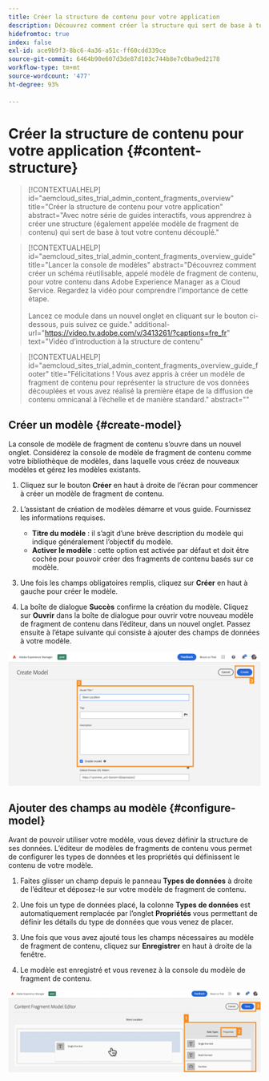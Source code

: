 ```yaml
---
title: Créer la structure de contenu pour votre application
description: Découvrez comment créer la structure qui sert de base à tout votre contenu découplé à l’aide des modèles de fragment de contenu AEM.
hidefromtoc: true
index: false
exl-id: ace9b9f3-8bc6-4a36-a51c-ff60cdd339ce
source-git-commit: 6464b90e607d3de87d103c744b8e7c0ba9ed2178
workflow-type: tm+mt
source-wordcount: '477'
ht-degree: 93%

---
```



# Créer la structure de contenu pour votre application {#content-structure}

>[!CONTEXTUALHELP]
>id="aemcloud_sites_trial_admin_content_fragments_overview"
>title="Créer la structure de contenu pour votre application"
>abstract="Avec notre série de guides interactifs, vous apprendrez à créer une structure (également appelée modèle de fragment de contenu) qui sert de base à tout votre contenu découplé."

>[!CONTEXTUALHELP]
>id="aemcloud_sites_trial_admin_content_fragments_overview_guide"
>title="Lancer la console de modèles"
>abstract="Découvrez comment créer un schéma réutilisable, appelé modèle de fragment de contenu, pour votre contenu dans Adobe Experience Manager as a Cloud Service. Regardez la vidéo pour comprendre l’importance de cette étape. <br><br>Lancez ce module dans un nouvel onglet en cliquant sur le bouton ci-dessous, puis suivez ce guide."
>additional-url="https://video.tv.adobe.com/v/3413261/?captions=fre_fr" text="Vidéo d’introduction à la structure de contenu"

>[!CONTEXTUALHELP]
>id="aemcloud_sites_trial_admin_content_fragments_overview_guide_footer"
>title="Félicitations ! Vous avez appris à créer un modèle de fragment de contenu pour représenter la structure de vos données découplées et vous avez réalisé la première étape de la diffusion de contenu omnicanal à l’échelle et de manière standard."
>abstract=""

## Créer un modèle {#create-model}

La console de modèle de fragment de contenu s’ouvre dans un nouvel onglet. Considérez la console de modèle de fragment de contenu comme votre bibliothèque de modèles, dans laquelle vous créez de nouveaux modèles et gérez les modèles existants.

1. Cliquez sur le bouton **Créer** en haut à droite de l’écran pour commencer à créer un modèle de fragment de contenu.

1. L’assistant de création de modèles démarre et vous guide. Fournissez les informations requises.

   * **Titre du modèle** : il s’agit d’une brève description du modèle qui indique généralement l’objectif du modèle.
   * **Activer le modèle** : cette option est activée par défaut et doit être cochée pour pouvoir créer des fragments de contenu basés sur ce modèle.

1. Une fois les champs obligatoires remplis, cliquez sur **Créer** en haut à gauche pour créer le modèle.

1. La boîte de dialogue **Succès** confirme la création du modèle. Cliquez sur **Ouvrir** dans la boîte de dialogue pour ouvrir votre nouveau modèle de fragment de contenu dans l’éditeur, dans un nouvel onglet. Passez ensuite à l’étape suivante qui consiste à ajouter des champs de données à votre modèle.

![Étapes 2 et 3 de la création d’un modèle de fragment de contenu.](assets/do-not-localize/create-model-2-3.png)

## Ajouter des champs au modèle {#configure-model}

Avant de pouvoir utiliser votre modèle, vous devez définir la structure de ses données. L’éditeur de modèles de fragments de contenu vous permet de configurer les types de données et les propriétés qui définissent le contenu de votre modèle.

1. Faites glisser un champ depuis le panneau **Types de données** à droite de l’éditeur et déposez-le sur votre modèle de fragment de contenu.

1. Une fois un type de données placé, la colonne **Types de données** est automatiquement remplacée par l’onglet **Propriétés** vous permettant de définir les détails du type de données que vous venez de placer.

1. Une fois que vous avez ajouté tous les champs nécessaires au modèle de fragment de contenu, cliquez sur **Enregistrer** en haut à droite de la fenêtre.

1. Le modèle est enregistré et vous revenez à la console du modèle de fragment de contenu.

![Étapes 1, 2 et 3 de l’ajout de champs au modèle.](assets/do-not-localize/define-model-fields-1-2-3.png)
